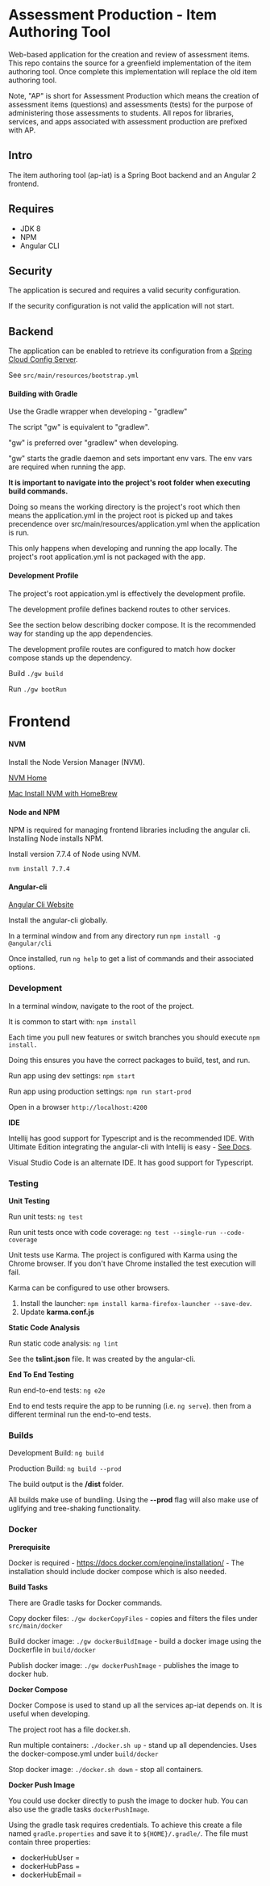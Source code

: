 # Assessment Production - Item Authoring Tool

Web-based application for the creation and review of assessment items.  This repo contains the source for a greenfield implementation of the item authoring tool.  Once complete this implementation will replace the old item authoring tool.

Note, "AP" is short for Assessment Production which means the creation of assessment items (questions) and assessments (tests) for the purpose of administering those assessments to students.  All repos for libraries, services, and apps associated with assessment production are prefixed with AP.

## Intro

The item authoring tool (ap-iat) is a Spring Boot backend and an Angular 2 frontend.

## Requires

* JDK 8
* NPM 
* Angular CLI

## Security

The application is secured and requires a valid security configuration.  

If the security configuration is not valid the application will not start.

## Backend

The application can be enabled to retrieve its configuration from a [Spring Cloud Config Server](https://cloud.spring.io/spring-cloud-config/spring-cloud-config.html).

See ```src/main/resources/bootstrap.yml```

#### Building with Gradle 

Use the Gradle wrapper when developing - "gradlew"  

The script "gw" is equivalent to "gradlew".

"gw" is preferred over "gradlew" when developing.

"gw" starts the gradle daemon and sets important env vars.  The env vars are required when running the app.

**It is important to navigate into the project's root folder when executing build commands.**  

Doing so means the working directory is the project's root which then means the application.yml in the project root is picked up 
and takes precendence over src/main/resources/application.yml when the application is run.
 
This only happens when developing and running the app locally.  The project's root application.yml is not packaged with the app.

#### Development Profile

The project's root appication.yml is effectively the development profile.
  
The development profile defines backend routes to other services.  

See the section below describing docker compose.  It is the recommended way for 
standing up the app dependencies.  

The development profile routes are configured to match how docker compose stands 
up the dependency.  

Build ```./gw build```
 
Run ```./gw bootRun```  

# Frontend

#### NVM

Install the Node Version Manager (NVM).

[NVM Home](https://github.com/creationix/nvm/blob/master/README.markdown)

[Mac Install NVM with HomeBrew](http://dev.topheman.com/install-nvm-with-homebrew-to-use-multiple-versions-of-node-and-iojs-easily/)

#### Node and NPM

NPM is required for managing frontend libraries including the angular cli.  Installing Node installs NPM.

Install version 7.7.4 of Node using NVM.

```nvm install 7.7.4```


#### Angular-cli

[Angular Cli Website](https://cli.angular.io/)

Install the angular-cli globally.

In a terminal window and from any directory run  ```npm install -g @angular/cli```


Once installed, run ```ng help``` to get a list of commands and their associated options.

### Development

In a terminal window, navigate to the root of the project.

It is common to start with: ```npm install```

Each time you pull new features or switch branches you should execute ```npm install.```  
 
Doing this ensures you have the correct packages to build, test, and run.
 
Run app using dev settings: ```npm start```

Run app using production settings: ```npm run start-prod```

Open in a browser ```http://localhost:4200```

**IDE**

Intellij has good support for Typescript and is the recommended IDE.  With Ultimate Edition integrating the angular-cli with Intellij 
is easy - [See Docs](https://www.jetbrains.com/help/idea/2016.3/using-angular-cli.html).

Visual Studio Code is an alternate IDE.  It has good support for Typescript.

### Testing

**Unit Testing**

Run unit tests:  ```ng test```

Run unit tests once with code coverage: ```ng test --single-run --code-coverage```

Unit tests use Karma.  The project is configured with Karma using the Chrome browser. 
If you don't have Chrome installed the test execution will fail.

Karma can be configured to use other browsers.  
1. Install the launcher:  ```npm install karma-firefox-launcher --save-dev```.  
2. Update **karma.conf.js**

**Static Code Analysis**

Run static code analysis:  ```ng lint```

See the **tslint.json** file.  It was created by the angular-cli.

**End To End Testing**

Run end-to-end tests: ```ng e2e```

End to end tests require the app to be running (i.e. ```ng serve```).  then from a different
 terminal run the end-to-end tests.

### Builds

Development Build: ```ng build```

Production Build: ```ng build --prod```

The build output is the **/dist** folder.

All builds make use of bundling.  Using the **--prod** flag will also make use of uglifying and tree-shaking functionality.  


### Docker

**Prerequisite** 

Docker is required - https://docs.docker.com/engine/installation/ - The installation should
include docker compose which is also needed.

**Build Tasks**

There are Gradle tasks for Docker commands.

Copy docker files: ```./gw dockerCopyFiles``` - copies and filters the files under ```src/main/docker```

Build docker image: ```./gw dockerBuildImage``` - build a docker image using the Dockerfile in ```build/docker```

Publish docker image: ```./gw dockerPushImage``` - publishes the image to docker hub.

**Docker Compose**

Docker Compose is used to stand up all the services ap-iat depends on.  It is useful when
developing.

The project root has a file docker.sh.

Run multiple containers: ```./docker.sh up``` - stand up all dependencies.  Uses the docker-compose.yml under ```build/docker```

Stop docker image: ```./docker.sh down``` - stop all containers.

**Docker Push Image**

You could use docker directly to push the image to docker hub.  You can also use 
the gradle tasks ```dockerPushImage```.  

Using the gradle task requires credentials.  To achieve this create a file named ```gradle.properties```
and save it to ```${HOME}/.gradle/```.  The file must contain three properties:

* dockerHubUser =
* dockerHubPass =
* dockerHubEmail =
